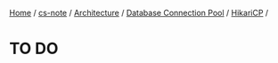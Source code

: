 [Home](https://mengxianbin.github.io) /
[cs-note](https://mengxianbin.github.io/cs-note) /
[Architecture](https://mengxianbin.github.io/cs-note/content/Architecture) /
[Database Connection Pool](https://mengxianbin.github.io/cs-note/content/Architecture/Database%20Connection%20Pool) /
[HikariCP](https://mengxianbin.github.io/cs-note/content/Architecture/Database%20Connection%20Pool/HikariCP) /

# TO DO
